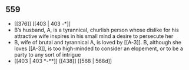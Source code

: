 ## 559
- [[376]] [[403 | 403 -*]] 
- B’s husband, A, is a tyrannical, churlish person whose dislike for his attractive wife inspires in his small mind a desire to persecute her
- B, wife of brutal and tyrannical A, is loved by [[A-3]]. B, although she loves [[A-3]], is too high-minded to consider an elopement, or to be a party to any sort of intrigue
- [[403 | 403 *-**]] [[438]] [[568 | 568d]] 

